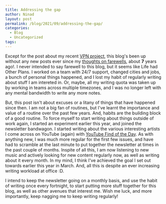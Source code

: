 ```yaml
---
title: Addressing the gap
author: Ninad
layout: post
permalink: /blog/2021/09/addressing-the-gap/
categories:
  - Blog
  - Uncategorized
tags:
---
```


Except for the post about my recent [VPN project](https://ninad.pundaliks.in/blog/2020/12/thrift-vpn/), this blog's been up without any new posts ever since my [thoughts on farewells](https://ninad.pundaliks.in/blog/2014/08/on-farewells/), about **7** years ago!. I never intended to say farewell to this blog, but it seems like Life had Other Plans. I worked on a team with 24/7 support, changed cities and jobs, a bunch of personal things happened, and I lost my habit of regularly writing about stuff I am intereted in. Or, maybe, all my writing quota was taken up by working in teams across multiple timezones, and I was no longer left with any mental bandwidth to write any more notes.

But, this post isn't about excuses or a litany of things that have happened since then. I am not a big fan of routines, but I've learnt the importance and value of a routine over the past few years. And, habits are the building block of a good routine. To force myself to start writing about things outside of work again, I started an experiment earlier this year, and joined the newsletter bandwagon. I started writing about the various interesting artists I come across on YouTube (again) with [YouTube Find of the Day](https://www.getrevue.co/profile/ytfind). As with anything new, I was much more regular for the first few issues, and have had to scramble at the last minute to put together the newsletter at times in the past couple of months. Inspite of all this, I am now listening to new music and actively looking for new content regularly now, as well as writing about it every month. In my mind, I think I've achieved the goal I set out towards earlier this year in March. And, all this is despite an ever increasing writing workload at office :D.

I intend to keep the newsletter going on a monthly basis, and use the habit of writing once every fortnight, to start putting more stuff together for this blog, as well as other avenues that interest me. Wish me luck, and more importantly, keep nagging me to keep writing regularly!
